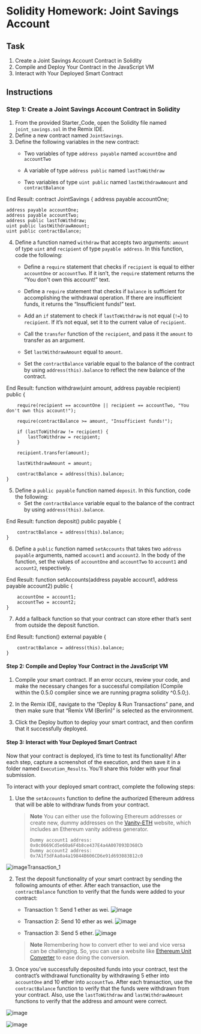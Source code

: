 # Solidity Homework: Joint Savings Account

## Task
1. Create a Joint Savings Account Contract in Solidity
2. Compile and Deploy Your Contract in the JavaScript VM
3. Interact with Your Deployed Smart Contract

## Instructions

### Step 1: Create a Joint Savings Account Contract in Solidity

1. From the provided Starter_Code, open the Solidity file named `joint_savings.sol` in the Remix IDE.
2. Define a new contract named `JointSavings`.
3. Define the following variables in the new contract:
    * Two variables of type `address payable` named `accountOne` and `accountTwo`
    
    * A variable of type `address public` named `lastToWithdraw`
    
    * Two variables of type `uint public` named `lastWithdrawAmount` and `contractBalance`

End Result:
contract JointSavings {
   address payable accountOne;

    address payable accountOne;
    address payable accountTwo;
    address public lastToWithdraw;
    uint public lastWithdrawAmount;
    uint public contractBalance;
    
4. Define a function named `withdraw` that accepts two arguments: `amount` of type `uint` and `recipient` of type `payable address`. In this function, code the following:
    * Define a `require` statement that checks if `recipient` is equal to either `accountOne` or `accountTwo`. If it isn’t, the `require` statement returns the “You don't own this account!” text.

    * Define a `require` statement that checks if `balance` is sufficient for accomplishing the withdrawal operation. If there are insufficient funds, it returns the “Insufficient funds!” text.

    * Add an `if` statement to check if `lastToWithdraw` is not equal (`!=`) to `recipient`. If it’s not equal, set it to the current value of `recipient`.

    * Call the `transfer` function of the `recipient`, and pass it the `amount` to transfer as an argument.

    * Set `lastWithdrawAmount` equal to `amount`.

    * Set the `contractBalance` variable equal to the balance of the contract by using `address(this).balance` to reflect the new balance of the contract.
    
End Result:
    function withdraw(uint amount, address payable recipient) public {

        require(recipient == accountOne || recipient == accountTwo, "You don't own this account!");

        require(contractBalance >= amount, "Insufficient funds!");

        if (lastToWithdraw != recipient) {
            lastToWithdraw = recipient;
        }

        recipient.transfer(amount);

        lastWithdrawAmount = amount;

        contractBalance = address(this).balance;
    }
5. Define a `public payable` function named `deposit`. In this function, code the following:
    * Set the `contractBalance` variable equal to the balance of the contract by using `address(this).balance`.

End Result:
    function deposit() public payable {

        contractBalance = address(this).balance;
    }
6. Define a `public` function named `setAccounts` that takes two `address payable` arguments, named `account1` and `account2`. In the body of the function, set the values of `accountOne` and `accountTwo` to `account1` and `account2`, respectively.

End Result:
    function setAccounts(address payable account1, address payable account2) public {

        accountOne = account1;
        accountTwo = account2;
    }
7. Add a fallback function so that your contract can store ether that’s sent from outside the deposit function.

End Result:
    function() external payable {

        contractBalance = address(this).balance;
    }
    
#### Step 2: Compile and Deploy Your Contract in the JavaScript VM

1. Compile your smart contract. If an error occurs, review your code, and make the necessary changes for a successful compilation (Compile within the 0.5.0 complier since we are running pragma solidity ^0.5.0;).

2. In the Remix IDE, navigate to the “Deploy & Run Transactions” pane, and then make sure that “Remix VM (Berlin)” is selected as the environment.

3. Click the Deploy button to deploy your smart contract, and then confirm that it successfully deployed.

#### Step 3: Interact with Your Deployed Smart Contract

Now that your contract is deployed, it’s time to test its functionality! After each step, capture a screenshot of the execution, and then save it in a folder named `Execution_Results`. You’ll share this folder with your final submission.

To interact with your deployed smart contract, complete the following steps:

1. Use the `setAccounts` function to define the authorized Ethereum address that will be able to withdraw funds from your contract.

     > **Note** You can either use the following Ethereum addresses or create new, dummy addresses on the [Vanity-ETH](https://vanity-eth.tk/) website, which includes an Ethereum vanity address generator.
    >
    > ```text
    > Dummy account1 address: 0x0c0669Cd5e60a6F4b8ce437E4a4A007093D368Cb
    > Dummy account2 address: 0x7A1f3dFAa0a4a19844B606CD6e91d693083B12c0
    > ```

![image](./Execution_Results/setAccounts.png)Transaction_1

2. Test the deposit functionality of your smart contract by sending the following amounts of ether. After each transaction, use the `contractBalance` function to verify that the funds were added to your contract:

    * Transaction 1: Send 1 ether as wei.
    ![image](./Execution_Results/Transaction_1.png)

    * Transaction 2: Send 10 ether as wei.
    ![image](./Execution_Results/Transaction_2.png)

    * Transaction 3: Send 5 ether.
    ![image](./Execution_Results/Transaction_3.png)

    > **Note** Remembering how to convert ether to wei and vice versa can be challenging. So, you can use a website like [Ethereum Unit Converter](https://eth-converter.com/) to ease doing the conversion.

3. Once you’ve successfully deposited funds into your contract, test the contract’s withdrawal functionality by withdrawing 5 ether into `accountOne` and 10 ether into `accountTwo`. After each transaction, use the `contractBalance` function to verify that the funds were withdrawn from your contract. Also, use the `lastToWithdraw` and `lastWithdrawAmount` functions to verify that the address and amount were correct.

![image](./Execution_Results/accountOne_Withdrawal.png)

![image](./Execution_Results/accountTwo_Withdrawal.png)
